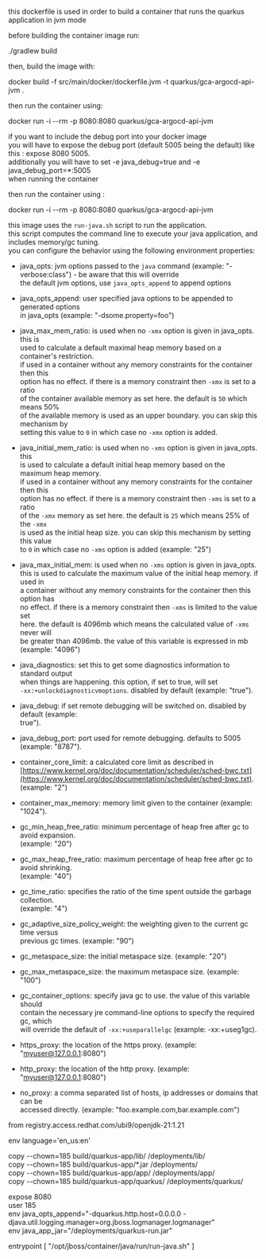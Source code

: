this dockerfile is used in order to build a container that runs the quarkus application in jvm mode

before building the container image run:

./gradlew build

then, build the image with:

docker build -f src/main/docker/dockerfile.jvm -t quarkus/gca-argocd-api-jvm .

then run the container using:

docker run -i --rm -p 8080:8080 quarkus/gca-argocd-api-jvm

if you want to include the debug port into your docker image  
you will have to expose the debug port (default 5005 being the default) like this : expose 8080 5005.  
additionally you will have to set -e java_debug=true and -e java_debug_port=*:5005  
when running the container

then run the container using :

docker run -i --rm -p 8080:8080 quarkus/gca-argocd-api-jvm

this image uses the `run-java.sh` script to run the application.  
this script computes the command line to execute your java application, and  
includes memory/gc tuning.  
you can configure the behavior using the following environment properties:

- java_opts: jvm options passed to the `java` command (example: "-verbose:class") - be aware that this will override  
    the default jvm options, use `java_opts_append` to append options
    
- java_opts_append: user specified java options to be appended to generated options  
    in java_opts (example: "-dsome.property=foo")
    
- java_max_mem_ratio: is used when no `-xmx` option is given in java_opts. this is  
    used to calculate a default maximal heap memory based on a container's restriction.  
    if used in a container without any memory constraints for the container then this  
    option has no effect. if there is a memory constraint then `-xmx` is set to a ratio  
    of the container available memory as set here. the default is `50` which means 50%  
    of the available memory is used as an upper boundary. you can skip this mechanism by  
    setting this value to `0` in which case no `-xmx` option is added.
    
- java_initial_mem_ratio: is used when no `-xms` option is given in java_opts. this  
    is used to calculate a default initial heap memory based on the maximum heap memory.  
    if used in a container without any memory constraints for the container then this  
    option has no effect. if there is a memory constraint then `-xms` is set to a ratio  
    of the `-xmx` memory as set here. the default is `25` which means 25% of the `-xmx`  
    is used as the initial heap size. you can skip this mechanism by setting this value  
    to `0` in which case no `-xms` option is added (example: "25")
    
- java_max_initial_mem: is used when no `-xms` option is given in java_opts.  
    this is used to calculate the maximum value of the initial heap memory. if used in  
    a container without any memory constraints for the container then this option has  
    no effect. if there is a memory constraint then `-xms` is limited to the value set  
    here. the default is 4096mb which means the calculated value of `-xms` never will  
    be greater than 4096mb. the value of this variable is expressed in mb (example: "4096")
    
- java_diagnostics: set this to get some diagnostics information to standard output  
    when things are happening. this option, if set to true, will set  
    `-xx:+unlockdiagnosticvmoptions`. disabled by default (example: "true").
    
- java_debug: if set remote debugging will be switched on. disabled by default (example:  
    true").
    
- java_debug_port: port used for remote debugging. defaults to 5005 (example: "8787").
    
- container_core_limit: a calculated core limit as described in  
    [https://www.kernel.org/doc/documentation/scheduler/sched-bwc.txt](https://www.kernel.org/doc/documentation/scheduler/sched-bwc.txt). (example: "2")
    
- container_max_memory: memory limit given to the container (example: "1024").
    
- gc_min_heap_free_ratio: minimum percentage of heap free after gc to avoid expansion.  
    (example: "20")
    
- gc_max_heap_free_ratio: maximum percentage of heap free after gc to avoid shrinking.  
    (example: "40")
    
- gc_time_ratio: specifies the ratio of the time spent outside the garbage collection.  
    (example: "4")
    
- gc_adaptive_size_policy_weight: the weighting given to the current gc time versus  
    previous gc times. (example: "90")
    
- gc_metaspace_size: the initial metaspace size. (example: "20")
    
- gc_max_metaspace_size: the maximum metaspace size. (example: "100")
    
- gc_container_options: specify java gc to use. the value of this variable should  
    contain the necessary jre command-line options to specify the required gc, which  
    will override the default of `-xx:+useparallelgc` (example: -xx:+useg1gc).
    
- https_proxy: the location of the https proxy. (example: "myuser@127.0.0.1:8080")
    
- http_proxy: the location of the http proxy. (example: "myuser@127.0.0.1:8080")
    
- no_proxy: a comma separated list of hosts, ip addresses or domains that can be  
    accessed directly. (example: "foo.example.com,bar.example.com")
    

from registry.access.redhat.com/ubi9/openjdk-21:1.21

env language='en_us:en'

copy --chown=185 build/quarkus-app/lib/ /deployments/lib/  
copy --chown=185 build/quarkus-app/*.jar /deployments/  
copy --chown=185 build/quarkus-app/app/ /deployments/app/  
copy --chown=185 build/quarkus-app/quarkus/ /deployments/quarkus/

expose 8080  
user 185  
env java_opts_append="-dquarkus.http.host=0.0.0.0 -djava.util.logging.manager=org.jboss.logmanager.logmanager"  
env java_app_jar="/deployments/quarkus-run.jar"

entrypoint [ "/opt/jboss/container/java/run/run-java.sh" ]